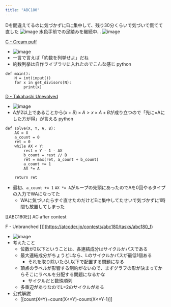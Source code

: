 ```yaml
---
title: "ABC180"
---
```


Dを間違えてるのに気づかずにEに集中して、残り30分くらいで気づいて慌てて直した
![image](https://gyazo.com/7a99a330842d06c816d8b2e7463ceefd/thumb/1000)
水色手前での足踏みを継続中…
![image](https://gyazo.com/be704e75e3126bb5928898936b33951e/thumb/1000)

[C - Cream puff](https://atcoder.jp/contests/abc180/tasks/abc180_c)
- ![image](https://gyazo.com/0ca2c8bea32656c1f05ffa66447bdffc/thumb/1000)
- 一言で言えば「約数を列挙せよ」だね
- 約数列挙は自作ライブラリに入れたのでこんな感じ
python

```
def main():
    N = int(input())
    for x in get_divisors(N):
        print(x)
```


[D - Takahashi Unevolved](https://atcoder.jp/contests/abc180/tasks/abc180_d)
- ![image](https://gyazo.com/8f06a617ab10a812d76a3db89b088612/thumb/1000)
- Aが2以上であることから$(x + B) \times A > x \times A + B$が成り立つので「先に×Aにした方が得」が言える
python

```
def solve(X, Y, A, B):
    AX = X
    a_count = 0
    ret = 0
    while AX < Y:
        rest = Y - 1 - AX
        b_count = rest // B
        ret = max(ret, a_count + b_count)
        a_count += 1
        AX *= A

    return ret
```

- 最初、`a_count += 1` `AX *= A`がループの先頭にあったのでAを0回やるタイプの入力でWAになってた
    - WAに気づいたらすぐ直せたのだけどEに集中してたせいで気づかずに1時間も放置してしまった

[[ABC180E]] AC after contest

F - Unbranched []](https://atcoder.jp/contests/abc180/tasks/abc180_f)
- ![image](https://gyazo.com/35303867fe0d84984d1e647509bfda0a/thumb/1000)
- 考えたこと
    - 位数が2以下ということは、各連結成分はサイクルかパスである
    - 最大連結成分がちょうどLなら、Lのサイクルかパスが最低1個ある
        - それを取り除いたらL以下で配置する問題になる
    - 頂点のラベルが影響する制約がないので、まずグラフの形が決まってからそこにラベルを分配する問題になるかな
        - サイクルだと数珠順列
    - 多重辺がありなのでL=2のサイクルがある
- 公式解説
    - [[count(X=Y)=count(X<=Y)-count(X<=Y-1)]]

